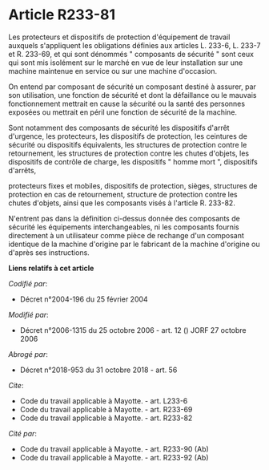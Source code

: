 # Article R233-81

Les protecteurs et dispositifs de protection d'équipement de travail auxquels s'appliquent les obligations définies aux
articles L. 233-6, L. 233-7 et R. 233-69, et qui sont dénommés " composants de sécurité " sont ceux qui sont mis isolément
sur le marché en vue de leur installation sur une machine maintenue en service ou sur une machine d'occasion. 

On entend par composant de sécurité un composant destiné à assurer, par son utilisation, une fonction de sécurité et dont la
défaillance ou le mauvais fonctionnement mettrait en cause la sécurité ou la santé des personnes exposées ou mettrait en
péril une fonction de sécurité de la machine. 

Sont notamment des composants de sécurité les dispositifs d'arrêt d'urgence, les protecteurs, les dispositifs de protection,
les ceintures de sécurité ou dispositifs équivalents, les structures de protection contre le retournement, les structures de
protection contre les chutes d'objets, les dispositifs de contrôle de charge, les dispositifs " homme mort ", dispositifs
d'arrêts, 

protecteurs fixes et mobiles, dispositifs de protection, sièges, structures de protection en cas de retournement, structure
de protection contre les chutes d'objets, ainsi que les composants visés à l'article R. 233-82. 

N'entrent pas dans la définition ci-dessus donnée des composants de sécurité les équipements interchangeables, ni les
composants fournis directement à un utilisateur comme pièce de rechange d'un composant identique de la machine d'origine par
le fabricant de la machine d'origine ou d'après ses instructions.

**Liens relatifs à cet article**

_Codifié par_:

  - Décret n°2004-196 du 25 février 2004

_Modifié par_:

  - Décret n°2006-1315 du 25 octobre 2006 - art. 12 () JORF 27 octobre 2006

_Abrogé par_:

  - Décret n°2018-953 du 31 octobre 2018 - art. 56

_Cite_:

  - Code du travail applicable à Mayotte. - art. L233-6
  - Code du travail applicable à Mayotte. - art. R233-69
  - Code du travail applicable à Mayotte. - art. R233-82

_Cité par_:

  - Code du travail applicable à Mayotte. - art. R233-90 (Ab)
  - Code du travail applicable à Mayotte. - art. R233-92 (Ab)
